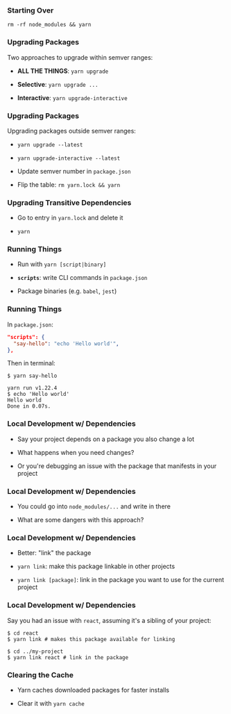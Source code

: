 ### Starting Over

`rm -rf node_modules && yarn`

### Upgrading Packages

Two approaches to upgrade within semver ranges:

  * **ALL THE THINGS**: `yarn upgrade`

  * **Selective**: `yarn upgrade ...`

  * **Interactive**: `yarn upgrade-interactive`

### Upgrading Packages

Upgrading packages outside semver ranges:

  * `yarn upgrade --latest`

  * `yarn upgrade-interactive --latest`

  * Update semver number in `package.json`

  * Flip the table: `rm yarn.lock && yarn`

### Upgrading Transitive Dependencies

  * Go to entry in `yarn.lock` and delete it

  * `yarn`

### Running Things

  * Run with `yarn [script|binary]`

  * **`scripts`**: write CLI commands in `package.json`

  * Package binaries (e.g. `babel`, `jest`)

### Running Things

In `package.json`:

```json
"scripts": {
  "say-hello": "echo 'Hello world'",
},
```

Then in terminal:

```shell
$ yarn say-hello

yarn run v1.22.4
$ echo 'Hello world'
Hello world
Done in 0.07s.
```

### Local Development w/ Dependencies

  * Say your project depends on a package you also change a lot

  * What happens when you need changes?

  * Or you're debugging an issue with the package that manifests in your project

### Local Development w/ Dependencies

  * You could go into `node_modules/...` and write in there

  * What are some dangers with this approach?

### Local Development w/ Dependencies

  * Better: "link" the package

  * `yarn link`: make this package linkable in other projects

  * `yarn link [package]`: link in the package you want to use for the current project

### Local Development w/ Dependencies

Say you had an issue with `react`, assuming it's a sibling of your project:

```shell
$ cd react
$ yarn link # makes this package available for linking

$ cd ../my-project
$ yarn link react # link in the package
```

### Clearing the Cache

  * Yarn caches downloaded packages for faster installs

  * Clear it with `yarn cache`
